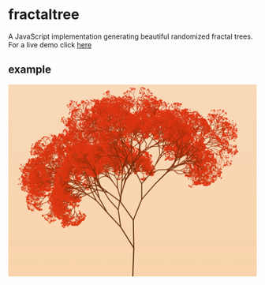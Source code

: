 # fractaltree
A JavaScript implementation generating beautiful randomized fractal trees. For a live demo click [here](https://olafvisker.bitbucket.io/Fractal%20Trees/)

## example
![tree_img](https://github.com/olafvisker/fractaltree/blob/master/img/tree.png "Generated fractal tree")
